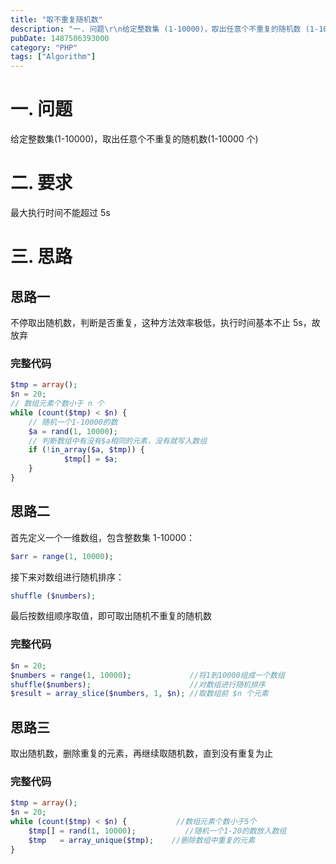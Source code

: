 ```yaml
---
title: "取不重复随机数"
description: "一. 问题\r\n给定整数集 (1-10000)，取出任意个不重复的随机数 (1-10000 个)\r\n\r\n二. 要求\r\n最大执行时间不能超过 5s\r\n\r\n三. 思路\r\n1. 思路一\r\n不停取出随机数，判断是否重复，这种方法效率极低，执行时间基本不止 5s，故放弃"
pubDate: 1487506393000
category: "PHP"
tags: ["Algorithm"]
---
```


# 一. 问题

给定整数集(1-10000)，取出任意个不重复的随机数(1-10000 个)

# 二. 要求

最大执行时间不能超过 5s

# 三. 思路

## 思路一

不停取出随机数，判断是否重复，这种方法效率极低，执行时间基本不止 5s，故放弃

### 完整代码

```php
$tmp = array();
$n = 20;
// 数组元素个数小于 n 个
while (count($tmp) < $n) {
    // 随机一个1-10000的数
    $a = rand(1, 10000);
    // 判断数组中有没有$a相同的元素，没有就写入数组
    if (!in_array($a, $tmp)) {
            $tmp[] = $a;
    }
}
```

## 思路二

首先定义一个一维数组，包含整数集 1-10000：

```php
$arr = range(1, 10000);
```

接下来对数组进行随机排序：

```php
shuffle ($numbers);
```

最后按数组顺序取值，即可取出随机不重复的随机数

### 完整代码

```php
$n = 20;
$numbers = range(1, 10000);             //将1到10000组成一个数组
shuffle($numbers);                      //对数组进行随机排序
$result = array_slice($numbers, 1, $n); //取数组前 $n 个元素
```

## 思路三

取出随机数，删除重复的元素，再继续取随机数，直到没有重复为止

### 完整代码

```php
$tmp = array();
$n = 20;
while (count($tmp) < $n) {           //数组元素个数小于5个
    $tmp[] = rand(1, 10000);           //随机一个1-20的数放入数组
    $tmp   = array_unique($tmp);    //删除数组中重复的元素
}
```
